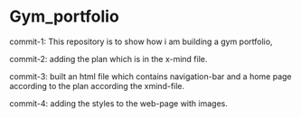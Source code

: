 # Gym_portfolio

commit-1: This repository is to show how i am building a gym portfolio,

commit-2: adding the plan which is in the x-mind file.

commit-3: built an html file which contains navigation-bar and a home page according to the plan according the xmind-file.

commit-4: adding the styles to the web-page with images.
